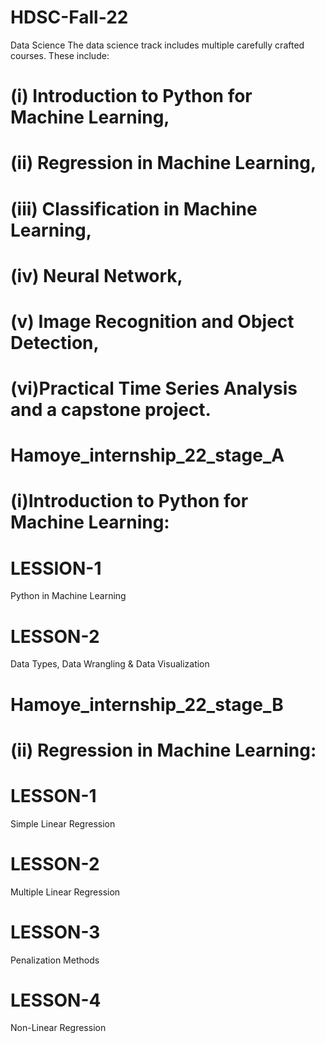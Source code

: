 # HDSC-Fall-22
Data Science The data science track includes multiple carefully crafted courses. These include: 

# (i) Introduction to Python for Machine Learning, 
# (ii) Regression in Machine Learning, 
# (iii) Classification in Machine Learning,
# (iv) Neural Network,
# (v) Image Recognition and Object Detection,
# (vi)Practical Time Series Analysis and a capstone project.


# Hamoye_internship_22_stage_A

# (i)Introduction to Python for Machine Learning:

# LESSION-1
Python in Machine Learning

# LESSON-2
Data Types, Data Wrangling & Data Visualization

# Hamoye_internship_22_stage_B

# (ii) Regression in Machine Learning:

# LESSON-1
Simple Linear Regression

# LESSON-2
Multiple Linear Regression

# LESSON-3
Penalization Methods

# LESSON-4
Non-Linear Regression

